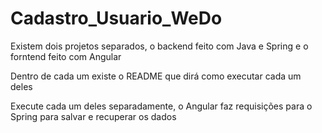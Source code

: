 # Cadastro_Usuario_WeDo

Existem dois projetos separados, o backend feito com Java e Spring e o forntend feito com Angular

Dentro de cada um existe o README que dirá como executar cada um deles

Execute cada um deles separadamente, o Angular faz requisições para o Spring para salvar e recuperar os dados
